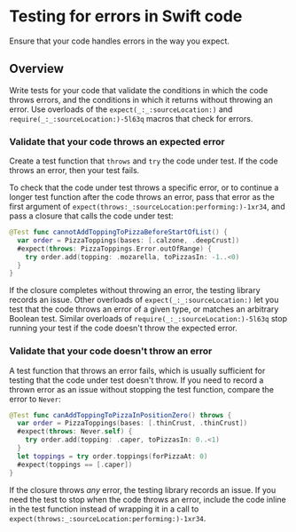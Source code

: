 # Testing for errors in Swift code

<!--
This source file is part of the Swift.org open source project

Copyright (c) 2024 Apple Inc. and the Swift project authors
Licensed under Apache License v2.0 with Runtime Library Exception

See https://swift.org/LICENSE.txt for license information
See https://swift.org/CONTRIBUTORS.txt for Swift project authors
-->

Ensure that your code handles errors in the way you expect.

## Overview

Write tests for your code that validate the conditions in which the
code throws errors, and the conditions in which it returns without
throwing an error. Use overloads of the ``expect(_:_:sourceLocation:)`` and
``require(_:_:sourceLocation:)-5l63q`` macros that check for errors.

### Validate that your code throws an expected error

Create a test function that `throws` and `try` the code under test.
If the code throws an error, then your test fails.

To check that the code under test throws a specific error, or to continue a
longer test function after the code throws an error, pass that error as the
first argument of ``expect(throws:_:sourceLocation:performing:)-1xr34``, and
pass a closure that calls the code under test:

```swift
@Test func cannotAddToppingToPizzaBeforeStartOfList() {
  var order = PizzaToppings(bases: [.calzone, .deepCrust])
  #expect(throws: PizzaToppings.Error.outOfRange) {
    try order.add(topping: .mozarella, toPizzasIn: -1..<0)
  }
}
```

If the closure completes without throwing an error, the testing library
records an issue. Other overloads of ``expect(_:_:sourceLocation:)`` let you
test that the code throws an error of a given type, or matches an arbitrary
Boolean test. Similar overloads of ``require(_:_:sourceLocation:)-5l63q`` stop
running your test if the code doesn't throw the expected error.

### Validate that your code doesn't throw an error

A test function that throws an error fails, which is usually sufficient for
testing that the code under test doesn't throw. If you need to record a
thrown error as an issue without stopping the test function, compare
the error to `Never`:

```swift
@Test func canAddToppingToPizzaInPositionZero() throws {
  var order = PizzaToppings(bases: [.thinCrust, .thinCrust])
  #expect(throws: Never.self) {
    try order.add(topping: .caper, toPizzasIn: 0..<1)
  }
  let toppings = try order.toppings(forPizzaAt: 0)
  #expect(toppings == [.caper])
}
```

If the closure throws _any_ error, the testing library records an issue.
If you need the test to stop when the code throws an error, include the
code inline in the test function instead of wrapping it in a call to
``expect(throws:_:sourceLocation:performing:)-1xr34``.
